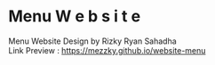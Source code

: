 # Menu W e b s i t e
Menu Website Design by Rizky Ryan Sahadha <br>
Link Preview : https://mezzky.github.io/website-menu
